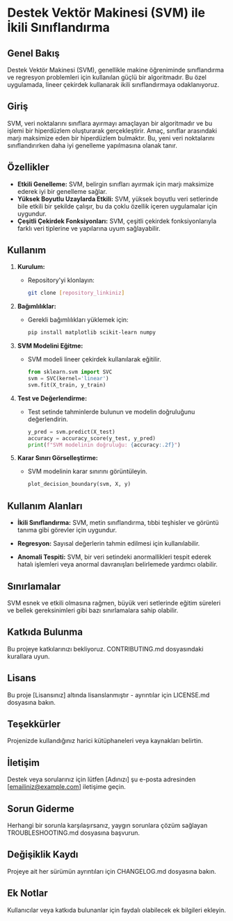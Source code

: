 # Destek Vektör Makinesi (SVM) ile İkili Sınıflandırma

## Genel Bakış

Destek Vektör Makinesi (SVM), genellikle makine öğreniminde sınıflandırma ve regresyon problemleri için kullanılan güçlü bir algoritmadır. Bu özel uygulamada, lineer çekirdek kullanarak ikili sınıflandırmaya odaklanıyoruz.

## Giriş

SVM, veri noktalarını sınıflara ayırmayı amaçlayan bir algoritmadır ve bu işlemi bir hiperdüzlem oluşturarak gerçekleştirir. Amaç, sınıflar arasındaki marjı maksimize eden bir hiperdüzlem bulmaktır. Bu, yeni veri noktalarını sınıflandırırken daha iyi genelleme yapılmasına olanak tanır.

## Özellikler

- **Etkili Genelleme:** SVM, belirgin sınıfları ayırmak için marjı maksimize ederek iyi bir genelleme sağlar.
- **Yüksek Boyutlu Uzaylarda Etkili:** SVM, yüksek boyutlu veri setlerinde bile etkili bir şekilde çalışır, bu da çoklu özellik içeren uygulamalar için uygundur.
- **Çeşitli Çekirdek Fonksiyonları:** SVM, çeşitli çekirdek fonksiyonlarıyla farklı veri tiplerine ve yapılarına uyum sağlayabilir.

## Kullanım

1. **Kurulum:**
   - Repository'yi klonlayın:
     ```bash
     git clone [repository_linkiniz]
     ```

2. **Bağımlılıklar:**
   - Gerekli bağımlılıkları yüklemek için:
     ```bash
     pip install matplotlib scikit-learn numpy
     ```

3. **SVM Modelini Eğitme:**
   - SVM modeli lineer çekirdek kullanılarak eğitilir.
     ```python
     from sklearn.svm import SVC
     svm = SVC(kernel='linear')
     svm.fit(X_train, y_train)
     ```

4. **Test ve Değerlendirme:**
   - Test setinde tahminlerde bulunun ve modelin doğruluğunu değerlendirin.
     ```python
     y_pred = svm.predict(X_test)
     accuracy = accuracy_score(y_test, y_pred)
     print(f"SVM modelinin doğruluğu: {accuracy:.2f}")
     ```

5. **Karar Sınırı Görselleştirme:**
   - SVM modelinin karar sınırını görüntüleyin.
     ```python
     plot_decision_boundary(svm, X, y)
     ```

## Kullanım Alanları

- **İkili Sınıflandırma:**
  SVM, metin sınıflandırma, tıbbi teşhisler ve görüntü tanıma gibi görevler için uygundur.

- **Regresyon:**
  Sayısal değerlerin tahmin edilmesi için kullanılabilir.

- **Anomali Tespiti:**
  SVM, bir veri setindeki anormallikleri tespit ederek hatalı işlemleri veya anormal davranışları belirlemede yardımcı olabilir.

## Sınırlamalar

SVM esnek ve etkili olmasına rağmen, büyük veri setlerinde eğitim süreleri ve bellek gereksinimleri gibi bazı sınırlamalara sahip olabilir.

## Katkıda Bulunma

Bu projeye katkılarınızı bekliyoruz. CONTRIBUTING.md dosyasındaki kurallara uyun.

## Lisans

Bu proje [Lisansınız] altında lisanslanmıştır - ayrıntılar için LICENSE.md dosyasına bakın.

## Teşekkürler

Projenizde kullandığınız harici kütüphaneleri veya kaynakları belirtin.

## İletişim

Destek veya sorularınız için lütfen [Adınızı] şu e-posta adresinden [emailiniz@example.com] iletişime geçin.

## Sorun Giderme

Herhangi bir sorunla karşılaşırsanız, yaygın sorunlara çözüm sağlayan TROUBLESHOOTING.md dosyasına başvurun.

## Değişiklik Kaydı

Projeye ait her sürümün ayrıntıları için CHANGELOG.md dosyasına bakın.

## Ek Notlar

Kullanıcılar veya katkıda bulunanlar için faydalı olabilecek ek bilgileri ekleyin.
